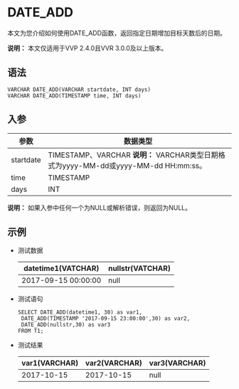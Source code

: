 # DATE\_ADD

本文为您介绍如何使用DATE\_ADD函数，返回指定日期增加目标天数后的日期。

**说明：** 本文仅适用于VVP 2.4.0且VVR 3.0.0及以上版本。

## 语法

```
VARCHAR DATE_ADD(VARCHAR startdate, INT days)
VARCHAR DATE_ADD(TIMESTAMP time, INT days)
```

## 入参

|参数|数据类型|
|--|----|
|startdate|TIMESTAMP、VARCHAR **说明：** VARCHAR类型日期格式为yyyy-MM-dd或yyyy-MM-dd HH:mm:ss。 |
|time|TIMESTAMP|
|days|INT|

**说明：** 如果入参中任何一个为NULL或解析错误，则返回为NULL。

## 示例

-   测试数据

    |datetime1\(VATCHAR\)|nullstr\(VATCHAR\)|
    |--------------------|------------------|
    |2017-09-15 00:00:00|null|

-   测试语句

    ```
    SELECT DATE_ADD(datetime1, 30) as var1,
     DATE_ADD(TIMESTAMP '2017-09-15 23:00:00',30) as var2,
     DATE_ADD(nullstr,30) as var3
    FROM T1;   
    ```

-   测试结果

    |var1\(VARCHAR\)|var2\(VARCHAR\)|var3\(VARCHAR\)|
    |---------------|---------------|---------------|
    |2017-10-15|2017-10-15|null|


